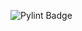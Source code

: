![Pylint Badge](https://github.com/bozkaISSI/flask-calculator/actions/workflows/pylint.yml/badge.svg)



